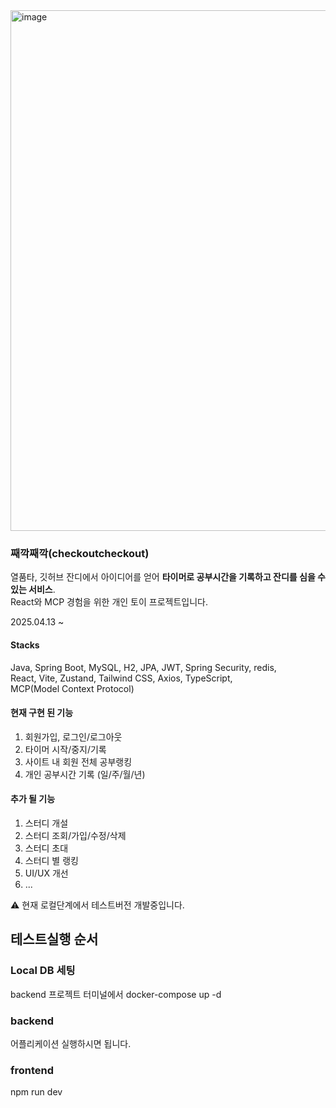 <img width="833" alt="image" src="https://github.com/user-attachments/assets/eeb441da-874a-4bf1-95e9-649405a2668e" />


### 째깍째깍(checkoutcheckout)
열품타, 깃허브 잔디에서 아이디어를 얻어 **타이머로 공부시간을 기록하고 잔디를 심을 수 있는 서비스**. </br>
React와 MCP 경험을 위한 개인 토이 프로젝트입니다.

2025.04.13 ~

#### Stacks
Java, Spring Boot, MySQL, H2, JPA, JWT, Spring Security, redis, </br>
React, Vite, Zustand, Tailwind CSS, Axios, TypeScript, </br>
MCP(Model Context Protocol)

#### 현재 구현 된 기능
1. 회원가입, 로그인/로그아웃
2. 타이머 시작/중지/기록
3. 사이트 내 회원 전체 공부랭킹
4. 개인 공부시간 기록 (일/주/월/년)

#### 추가 될 기능
1. 스터디 개설
2. 스터디 조회/가입/수정/삭제
3. 스터디 초대
4. 스터디 별 랭킹
5. UI/UX 개선
6. ...

⚠️ 현재 로컬단계에서 테스트버전 개발중입니다.

## 테스트실행 순서

### Local DB 세팅
backend 프로젝트 터미널에서
docker-compose up -d

### backend
어플리케이션 실행하시면 됩니다.

### frontend
npm run dev


